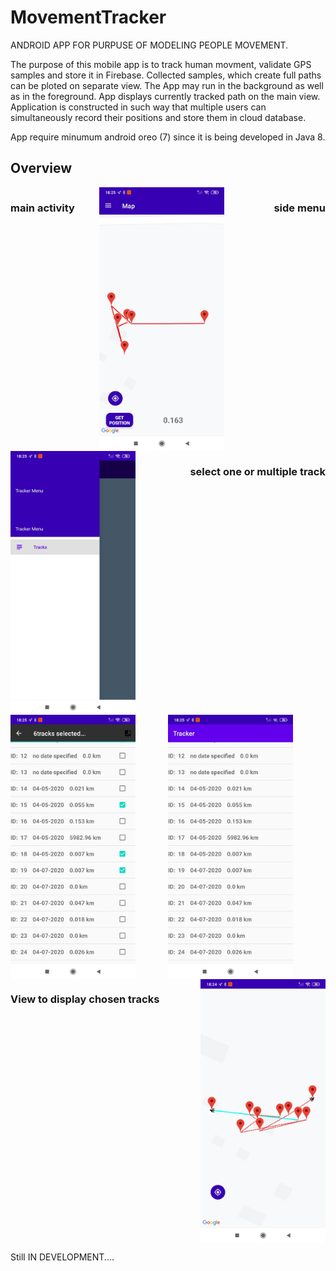 # MovementTracker


ANDROID APP FOR PURPUSE OF MODELING PEOPLE MOVEMENT.

The purpose of this mobile app is to track human movment, validate GPS samples
and store it in Firebase. Collected samples, which create full paths can be ploted on separate view.
The App may run in the background as well as in the foreground. App displays currently tracked path
on the main view.
Application is constructed in such way that multiple users can simultaneously record their positions 
and store them in cloud database.

App require minumum android oreo (7) since it is being developed in Java 8.

<h2>Overview</h2>
<div style="display: flex;flex-wrap: wrap;justify-content: space-between">
  <h3> main activity</h3>
  <img src="app/images/main.jpg" width="200">
  <br>
   <h3>side menu</h3>
<img src="app/images/side.jpg" width="200">
  <br>
  <h3>select one or multiple track</h3>
<img src="app/images/menu_1.jpg" width="200">
<img src="app/images/menu_2.jpg" width="200">
  <br>
  <h3>View to display chosen tracks</h3>
<img src="app/images/summary.jpg" width="200">

</div>


Still IN DEVELOPMENT....

